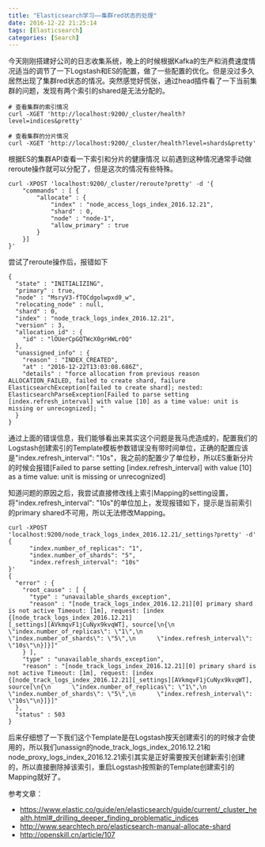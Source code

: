 ```yaml
---
title: "Elasticsearch学习——集群red状态的处理"
date: 2016-12-22 21:25:14
tags: [Elasticsearch]
categories: [Search]
---
```


今天刚刚搭建好公司的日志收集系统，晚上的时候根据Kafka的生产和消费速度情况适当的调节了一下Logstash和ES的配置，做了一些配置的优化。但是没过多久居然出现了集群red状态的情况。突然感觉好慌张，通过head插件看了一下当前集群的问题，发现有两个索引的shared是无法分配的。

```
# 查看集群的索引情况
curl -XGET 'http://localhost:9200/_cluster/health?level=indices&pretty'

# 查看集群的分片情况
curl -XGET 'http://localhost:9200/_cluster/health?level=shards&pretty'
```
根据ES的集群API查看一下索引和分片的健康情况
以前遇到这种情况通常手动做reroute操作就可以分配了，但是这次的情况有些特殊。

```
curl -XPOST 'localhost:9200/_cluster/reroute?pretty' -d '{
    "commands" : [ {
        "allocate" : {
            "index" : "node_access_logs_index_2016.12.21",
            "shard" : 0,
            "node" : "node-1",
            "allow_primary" : true
        }
    }]
}'
```
尝试了reroute操作后，报错如下

```
{
  "state" : "INITIALIZING",
  "primary" : true,
  "node" : "MsryV3-fTOCdgolwpxd0_w",
  "relocating_node" : null,
  "shard" : 0,
  "index" : "node_track_logs_index_2016.12.21",
  "version" : 3,
  "allocation_id" : {
    "id" : "lOUerCpGQTWcX0grHWLr0Q"
  },
  "unassigned_info" : {
    "reason" : "INDEX_CREATED",
    "at" : "2016-12-22T13:03:08.686Z",
    "details" : "force allocation from previous reason ALLOCATION_FAILED, failed to create shard, failure ElasticsearchException[failed to create shard]; nested: ElasticsearchParseException[Failed to parse setting [index.refresh_interval] with value [10] as a time value: unit is missing or unrecognized]; "
  }
}
```

通过上面的错误信息，我们能够看出来其实这个问题是我马虎造成的，配置我们的Logstash创建索引的Template模板参数错误没有带时间单位，正确的配置应该是"index.refresh_interval": "10s"，我之前的配置少了单位秒，所以ES重新分片的时候会报错[Failed to parse setting [index.refresh_interval] with value [10] as a time value: unit is missing or unrecognized]

知道问题的原因之后，我尝试直接修改线上索引Mapping的setting设置，将"index.refresh_interval": "10s"的单位加上，发现报错如下，提示是当前索引的primary shared不可用，所以无法修改Mapping。

```
curl -XPOST 'localhost:9200/node_track_logs_index_2016.12.21/_settings?pretty' -d'
{
      "index.number_of_replicas": "1",
      "index.number_of_shards": "5",
      "index.refresh_interval": "10s"
}'
{
  "error" : {
    "root_cause" : [ {
      "type" : "unavailable_shards_exception",
      "reason" : "[node_track_logs_index_2016.12.21][0] primary shard is not active Timeout: [1m], request: [index {[node_track_logs_index_2016.12.21]
[_settings][AVkmqvF1jCuNyx9kvqWT], source[\n{\n      \"index.number_of_replicas\": \"1\",\n      \"index.number_of_shards\": \"5\",\n      \"index.refresh_interval\": \"10s\"\n}]}]"
    } ],
    "type" : "unavailable_shards_exception",
    "reason" : "[node_track_logs_index_2016.12.21][0] primary shard is not active Timeout: [1m], request: [index {[node_track_logs_index_2016.12.21][_settings][AVkmqvF1jCuNyx9kvqWT], source[\n{\n      \"index.number_of_replicas\": \"1\",\n      \"index.number_of_shards\": \"5\",\n      \"index.refresh_interval\": \"10s\"\n}]}]"
  },
  "status" : 503
}
```

后来仔细想了一下我们这个Template是在Logstash按天创建索引的的时候才会使用的，所以我们unassign的node_track_logs_index_2016.12.21和node_proxy_logs_index_2016.12.21索引其实是正好需要按天创建新索引创建的，所以直接删除掉该索引，重启Logstash按照新的Template创建索引的Mapping就好了。



参考文章：

- https://www.elastic.co/guide/en/elasticsearch/guide/current/_cluster_health.html#_drilling_deeper_finding_problematic_indices
- http://www.searchtech.pro/elasticsearch-manual-allocate-shard
- http://openskill.cn/article/107